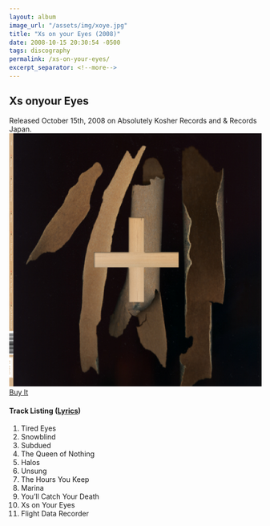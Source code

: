```yaml
---
layout: album
image_url: "/assets/img/xoye.jpg"
title: "Xs on your Eyes (2008)"
date: 2008-10-15 20:30:54 -0500
tags: discography
permalink: /xs-on-your-eyes/
excerpt_separator: <!--more-->
---
```


<!--more-->

## Xs onyour Eyes

<div id="release-info">
    Released October 15th, 2008 on Absolutely Kosher Records and & Records Japan.
</div>

<div id="container">
    <div id="release-container">
        <div id="artwork">
            <a href="/assets/img/xoye.jpg" alt="Full res version"><img src="/assets/img/xoye.jpg"/></a>
            <div id="buy-album-btn">
                <div class="button-sm">
                    <a href="/store/#xs-on-your-eyes-cd">Buy It</a>
                </div>
            </div>
        </div>
        <div id="tracklist">
            <h4>Track Listing (<a href="/lyrics/#xs-on-your-eyes-album">Lyrics</a>)</h4>
            <ol>
                <li>Tired Eyes</li>
                <li>Snowblind</li>
                <li>Subdued</li>
                <li>The Queen of Nothing</li>
                <li>Halos</li>
                <li>Unsung</li>
                <li>The Hours You Keep</li>
                <li>Marina</li>
                <li>You’ll Catch Your Death</li>
                <li>Xs on Your Eyes</li>
                <li>Flight Data Recorder</li>
            </ol>
        </div>
    </div>
</div>
